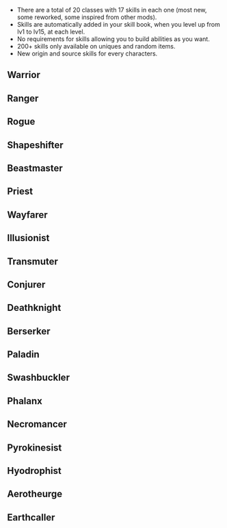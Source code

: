 - There are a total of 20 classes with 17 skills in each one (most new, some reworked, some inspired from other mods).
- Skills are automatically added in your skill book, when you level up from lv1 to lv15, at each level.
- No requirements for skills allowing you to build abilities as you want.
- 200+ skills only available on uniques and random items.
- New origin and source skills for every characters.

## Warrior

## Ranger

## Rogue

## Shapeshifter

## Beastmaster

## Priest

## Wayfarer

## Illusionist

## Transmuter

## Conjurer

## Deathknight

## Berserker

## Paladin

## Swashbuckler

## Phalanx

## Necromancer

## Pyrokinesist

## Hyodrophist

## Aerotheurge

## Earthcaller

